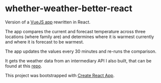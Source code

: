 # whether-weather-better-react

Version of a [VueJS app](https://github.com/andygnewman/whether-weather-api) rewritten in React.

The app compares the current and forecast temperature across three locations (where family are) and determines where it is warmest currently and where it is forecast to be warmest.

The app updates the values every 30 minutes and re-runs the comparison.

It gets the weather data from an intermediary API I also built, that can be found at this [repo](https://github.com/andygnewman/whether-weather-api).


This project was bootstrapped with [Create React App](https://github.com/facebookincubator/create-react-app).
